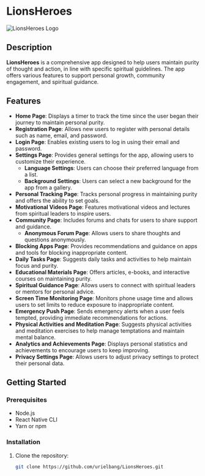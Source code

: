 # LionsHeroes

![LionsHeroes Logo](https://github.com/urielbang/LionsHeroes/assets/android-chrome-512x512.png) <!-- Replace 'path-to-your-image.jpeg' with the actual path to the image in your GitHub repository -->

## Description

**LionsHeroes** is a comprehensive app designed to help users maintain purity of thought and action, in line with specific spiritual guidelines. The app offers various features to support personal growth, community engagement, and spiritual guidance.

## Features

- **Home Page**: Displays a timer to track the time since the user began their journey to maintain personal purity.
- **Registration Page**: Allows new users to register with personal details such as name, email, and password.
- **Login Page**: Enables existing users to log in using their email and password.
- **Settings Page**: Provides general settings for the app, allowing users to customize their experience.
  - **Language Settings**: Users can choose their preferred language from a list.
  - **Background Settings**: Users can select a new background for the app from a gallery.
- **Personal Tracking Page**: Tracks personal progress in maintaining purity and offers the ability to set goals.
- **Motivational Videos Page**: Features motivational videos and lectures from spiritual leaders to inspire users.
- **Community Page**: Includes forums and chats for users to share support and guidance.
  - **Anonymous Forum Page**: Allows users to share thoughts and questions anonymously.
- **Blocking Apps Page**: Provides recommendations and guidance on apps and tools for blocking inappropriate content.
- **Daily Tasks Page**: Suggests daily tasks and activities to help maintain focus and purity.
- **Educational Materials Page**: Offers articles, e-books, and interactive courses on maintaining purity.
- **Spiritual Guidance Page**: Allows users to connect with spiritual leaders or mentors for personal advice.
- **Screen Time Monitoring Page**: Monitors phone usage time and allows users to set limits to reduce exposure to inappropriate content.
- **Emergency Push Page**: Sends emergency alerts when a user feels tempted, providing immediate recommendations for actions.
- **Physical Activities and Meditation Page**: Suggests physical activities and meditation exercises to help manage temptations and maintain mental balance.
- **Analytics and Achievements Page**: Displays personal statistics and achievements to encourage users to keep improving.
- **Privacy Settings Page**: Allows users to adjust privacy settings to protect their personal data.

## Getting Started

### Prerequisites

- Node.js
- React Native CLI
- Yarn or npm

### Installation

1. Clone the repository:
   ```bash
   git clone https://github.com/urielbang/LionsHeroes.git
